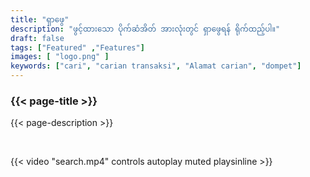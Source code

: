 ```yaml
---
title: "ရှာဖွေ"
description: "ဖွင့်ထားသော ပိုက်ဆံအိတ် အားလုံးတွင် ရှာဖွေရန် ရိုက်ထည့်ပါ။"
draft: false
tags: ["Featured" ,"Features"]
images: [ "logo.png" ]
keywords: ["cari", "carian transaksi", "Alamat carian", "dompet"]
---
```






### {{< page-title >}} 
{{< page-description >}} 

<br>



{{< video "search.mp4" controls  autoplay muted playsinline >}}